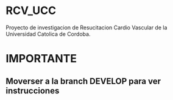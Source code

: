# RCV_UCC
Proyecto de investigacion de Resucitacion Cardio Vascular de la Universidad Catolica de Cordoba.

# IMPORTANTE
## Moverser a la branch DEVELOP para ver instrucciones

